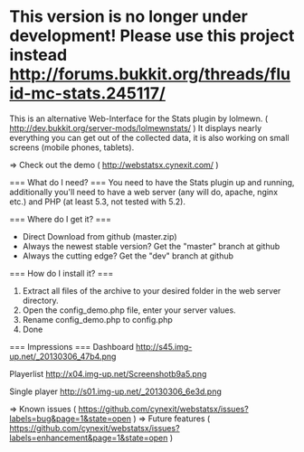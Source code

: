 # This version is no longer under development! Please use this project instead http://forums.bukkit.org/threads/fluid-mc-stats.245117/



This is an alternative Web-Interface for the Stats plugin by lolmewn. ( http://dev.bukkit.org/server-mods/lolmewnstats/ )
It displays nearly everything you can get out of the collected data, it is also working on small screens (mobile phones, tablets).

=> Check out the demo ( http://webstatsx.cynexit.com/ )

=== What do I need? ===
You need to have the Stats plugin up and running,
additionally you'll need to have a web server (any will do, apache, nginx etc.) and PHP (at least 5.3, not tested with 5.2).

=== Where do I get it? ===

   * Direct Download from github (master.zip)
   * Always the newest stable version? Get the "master" branch at github
   * Always the cutting edge? Get the "dev" branch at github

=== How do I install it? ===

   1. Extract all files of the archive to your desired folder in the web server directory.
   2. Open the config_demo.php file, enter your server values.
   3. Rename config_demo.php to config.php
   4. Done

=== Impressions ===
Dashboard
http://s45.img-up.net/_20130306_47b4.png

Playerlist
http://x04.img-up.net/Screenshotb9a5.png

Single player
http://s01.img-up.net/_20130306_6e3d.png

=> Known issues ( https://github.com/cynexit/webstatsx/issues?labels=bug&page=1&state=open )
=> Future features ( https://github.com/cynexit/webstatsx/issues?labels=enhancement&page=1&state=open )

